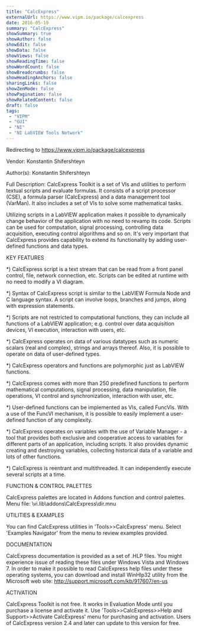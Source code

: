 ```yaml
---
title: "CalcExpress"
externalUrl: https://www.vipm.io/package/calcexpress
date: 2016-05-19
summary: "CalcExpress"
showSummary: true
showAuthor: false
showEdit: false
showData: false
showViews: false
showReadingTime: false
showWordCount: false
showBreadcrumbs: false
showHeadingAnchors: false
sharingLinks: false
showZenMode: false
showPagination: false
showRelatedContent: false
draft: false
tags:
 - "VIPM"
 - "GUI"
 - "NI"
 - "NI LabVIEW Tools Network"
---
```


Redirecting to https://www.vipm.io/package/calcexpress

Vendor: Konstantin Shifershteyn

Author(s): Konstantin Shifershteyn
 
Full Description:
CalcExpress Toolkit is a set of VIs and utilities to perform textual scripts and evaluate formulas. It consists of a script processor (CSE), a formula parser (CalcExpress) and a data management tool (VarMan). It also includes a set of VIs to solve some mathematical tasks.

Utilizing scripts in a LabVIEW application makes it possible to dynamically change behavior of the application with no need to revamp its code. Scripts can be used for computation, signal processing, controlling data acquisition, executing control algorithms and so on. It's very important that CalcExpress provides capability to extend its functionality by adding user-defined functions and data types.

KEY FEATURES

*) CalcExpress script is a text stream that can be read from a front panel control, file, network connection, etc. Scripts can be edited at runtime with no need to modify a VI diagram.

*) Syntax of CalcExpress script is similar to the LabVIEW Formula Node and C language syntax. A script can involve loops, branches and jumps, along with expression statements.

*) Scripts are not restricted to computational functions, they can include all functions of a LabVIEW application; e.g. control over data acquisition devices, VI execution, interaction with users, etc.

*) CalcExpress operates on data of various datatypes such as numeric scalars (real and complex), strings and arrays thereof. Also, it is possible to operate on data of user-defined types.

*) CalcExpress operators and functions are polymorphic just as LabVIEW functions. 

*) CalcExpress comes with more than 250 predefined functions to perform mathematical computations, signal processing, data manipulation, file operations, VI control and synchronization, interaction with user, etc.

*) User-defined functions can be implemented as VIs, called FuncVIs. With a use of the FuncVI mechanism, it is possible to easily implement a user-defined function of any complexity.

*) CalcExpress operates on variables with the use of Variable Manager - a tool that provides both exclusive and cooperative access to variables for different parts of an application, including scripts. It also provides dynamic creating and destroying variables, collecting historical data of a variable and lots of other functions.

*) CalcExpress is reentrant and multithreaded. It can independently execute several scripts at a time.


FUNCTION & CONTROL PALETTES

CalcExpress palettes are located in Addons function and control palettes.
Menu file: <Labview>\\vi.lib\\addons\\CalcExpress\\dir.mnu

UTILITIES & EXAMPLES

You can find CalcExpress utilities in 'Tools>>CalcExpress' menu. Select 'Examples Navigator' from the menu to review examples provided.

DOCUMENTATION

CalcExpress documentation is provided as a set of .HLP files. You might experience issue of reading these files under Windows Vista and Windows 7. In order to make it possible to read CalcExpress help files under these operating systems, you can download and install WinHlp32 utility from the Microsoft web site:
http://support.microsoft.com/kb/917607/en-us

ACTIVATION

CalcExpress Toolkit is not free. It works in Evaluation Mode until you purchase a license and activate it.
Use 'Tools>>CalcExpress>>Help and Support>>Activate CalcExpress' menu for purchasing and activation.
Users of CalcExpress version 2.4 and later can update to this version for free.